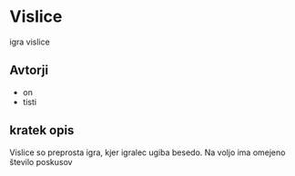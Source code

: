 # Vislice
igra vislice

## Avtorji
* on
* tisti

## kratek opis


Vislice so preprosta igra, kjer igralec ugiba besedo. Na voljo ima omejeno število poskusov
